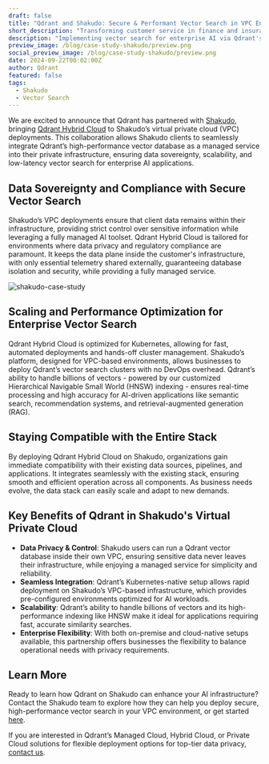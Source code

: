 ```yaml
---
draft: false
title: "Qdrant and Shakudo: Secure & Performant Vector Search in VPC Environments"
short_description: "Transforming customer service in finance and insurance with vector search-based retrieval."
description: "Implementing vector search for enterprise AI via Qdrant's Hybrid Cloud integration into Shakudo’s virtual private cloud."
preview_image: /blog/case-study-shakudo/preview.png
social_preview_image: /blog/case-study-shakudo/preview.png
date: 2024-09-22T00:02:00Z
author: Qdrant
featured: false
tags:
  - Shakudo
  - Vector Search
---
```


We are excited to announce that Qdrant has partnered with [Shakudo](https://www.shakudo.io/), bringing [Qdrant Hybrid Cloud](https://qdrant.tech/hybrid-cloud/) to Shakudo’s virtual private cloud (VPC) deployments. This collaboration allows Shakudo clients to seamlessly integrate Qdrant’s high-performance vector database as a managed service into their private infrastructure, ensuring data sovereignty, scalability, and low-latency vector search for enterprise AI applications.

## Data Sovereignty and Compliance with Secure Vector Search

Shakudo’s VPC deployments ensure that client data remains within their infrastructure, providing strict control over sensitive information while leveraging a fully managed AI toolset. Qdrant Hybrid Cloud is tailored for environments where data privacy and regulatory compliance are paramount. It keeps the data plane inside the customer's infrastructure, with only essential telemetry shared externally, guaranteeing database isolation and security, while providing a fully managed service.

![shakudo-case-study](/blog/case-study-shakudo/shakudo-case-study.jpg)

## Scaling and Performance Optimization for Enterprise Vector Search

Qdrant Hybrid Cloud is optimized for Kubernetes, allowing for fast, automated deployments and hands-off cluster management. Shakudo’s platform, designed for VPC-based environments, allows businesses to deploy Qdrant’s vector search clusters with no DevOps overhead. Qdrant’s ability to handle billions of vectors - powered by our customized Hierarchical Navigable Small World (HNSW) indexing - ensures real-time processing and high accuracy for AI-driven applications like semantic search, recommendation systems, and retrieval-augmented generation (RAG).

## Staying Compatible with the Entire Stack

By deploying Qdrant Hybrid Cloud on Shakudo, organizations gain immediate compatibility with their existing data sources, pipelines, and applications. It integrates seamlessly with the existing stack, ensuring smooth and efficient operation across all components. As business needs evolve, the data stack can easily scale and adapt to new demands.

## Key Benefits of Qdrant in Shakudo's Virtual Private Cloud

- **Data Privacy & Control**: Shakudo users can run a Qdrant vector database inside their own VPC, ensuring sensitive data never leaves their infrastructure, while enjoying a managed service for simplicity and reliability.
- **Seamless Integration**: Qdrant’s Kubernetes-native setup allows rapid deployment on Shakudo’s VPC-based infrastructure, which provides pre-configured environments optimized for AI workloads.
- **Scalability**: Qdrant’s ability to handle billions of vectors and its high-performance indexing like HNSW make it ideal for applications requiring fast, accurate similarity searches.
- **Enterprise Flexibility**: With both on-premise and cloud-native setups available, this partnership offers businesses the flexibility to balance operational needs with privacy requirements​.

## Learn More

Ready to learn how Qdrant on Shakudo can enhance your AI infrastructure? Contact the Shakudo team to explore how they can help you deploy secure, high-performance vector search in your VPC environment, or get started [here](https://www.shakudo.io/integrations/qdrant).

If you are interested in Qdrant’s Managed Cloud, Hybrid Cloud, or Private Cloud solutions for flexible deployment options for top-tier data privacy, [contact us](https://qdrant.tech/contact-sales/).

